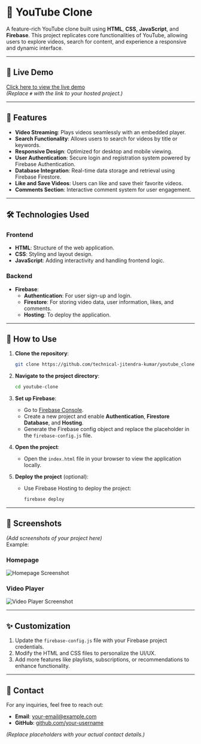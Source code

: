 # 🎥 YouTube Clone

A feature-rich YouTube clone built using **HTML**, **CSS**, **JavaScript**, and **Firebase**. This project replicates core functionalities of YouTube, allowing users to explore videos, search for content, and experience a responsive and dynamic interface.

---

## 🔗 Live Demo

[Click here to view the live demo](#)  
*(Replace `#` with the link to your hosted project.)*

---

## 📂 Features

- **Video Streaming**: Plays videos seamlessly with an embedded player.
- **Search Functionality**: Allows users to search for videos by title or keywords.
- **Responsive Design**: Optimized for desktop and mobile viewing.
- **User Authentication**: Secure login and registration system powered by Firebase Authentication.
- **Database Integration**: Real-time data storage and retrieval using Firebase Firestore.
- **Like and Save Videos**: Users can like and save their favorite videos.
- **Comments Section**: Interactive comment system for user engagement.

---

## 🛠️ Technologies Used

### Frontend
- **HTML**: Structure of the web application.
- **CSS**: Styling and layout design.
- **JavaScript**: Adding interactivity and handling frontend logic.

### Backend
- **Firebase**:
  - **Authentication**: For user sign-up and login.
  - **Firestore**: For storing video data, user information, likes, and comments.
  - **Hosting**: To deploy the application.

---

## 🚀 How to Use

1. **Clone the repository**:
   ```bash
   git clone https://github.com/technical-jitendra-kumar/youtube_clone.git
   ```

2. **Navigate to the project directory**:
   ```bash
   cd youtube-clone
   ```

3. **Set up Firebase**:
   - Go to [Firebase Console](https://console.firebase.google.com/).
   - Create a new project and enable **Authentication**, **Firestore Database**, and **Hosting**.
   - Generate the Firebase config object and replace the placeholder in the `firebase-config.js` file.

4. **Open the project**:
   - Open the `index.html` file in your browser to view the application locally.

5. **Deploy the project** (optional):
   - Use Firebase Hosting to deploy the project:
     ```bash
     firebase deploy
     ```

---

## 🌟 Screenshots

*(Add screenshots of your project here)*  
Example:  
### Homepage
![Homepage Screenshot](screenshots/homepage.png)

### Video Player
![Video Player Screenshot](screenshots/video-player.png)

---

## ✨ Customization

1. Update the `firebase-config.js` file with your Firebase project credentials.
2. Modify the HTML and CSS files to personalize the UI/UX.
3. Add more features like playlists, subscriptions, or recommendations to enhance functionality.

---

## 📧 Contact

For any inquiries, feel free to reach out:  
- **Email**: your-email@example.com  
- **GitHub**: [github.com/your-username](https://github.com/your-username)  

*(Replace placeholders with your actual contact details.)*
